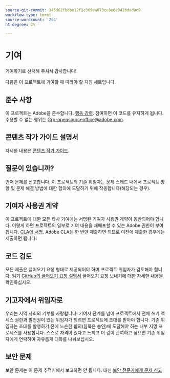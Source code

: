 ```yaml
---
source-git-commit: 345d62fbdbe12f2c369ea073ce8e6e942bdad9c9
workflow-type: tm+mt
source-wordcount: '294'
ht-degree: 2%

---
```

# 기여

기여하기로 선택해 주셔서 감사합니다!

다음은 이 프로젝트에 기여할 때 따라야 할 지침 세트입니다.

## 준수 사항

이 프로젝트는 Adobe을 준수합니다. [행동 강령](code-of-conduct.md). 참여하면 이 코드를 유지하게 됩니다. 수용할 수 없는 행위는
[Grp-opensourceoffice@adobe.com](mailto:Grp-opensourceoffice@adobe.com).

## 콘텐츠 작가 가이드 설명서

자세한 내용은 [콘텐츠 작가 가이드](https://experienceleague.adobe.com/docs/contributor/contributor-guide/introduction.html).

## 질문이 있습니까?

먼저 문제를 신고합니다. 이 프로젝트의 기존 위임자는 문제 스레드 내에서 프로젝트 방향 및 문제 해결 방법에 대한 합의에 도달하기 위해 작동합니다(해당되는 경우).

## 기여자 사용권 계약

이 프로젝트에 대한 모든 타사 기여에는 서명된 기여자 사용권 계약이 동반되어야 합니다. 이렇게 하면 프로젝트의 일부로 기여 내용을 재배포할 수 있는 Adobe 권한이 부여됩니다. [CLA에 서명](http://opensource.adobe.com/cla.html). Adobe CLA는 한 번만 제출하면 되므로 이전에 제출한 경우에는 제출하면 됩니다!

## 코드 검토

모든 제출은 끌어오기 요청 형태로 제공되어야 하며 프로젝트 위임자가 검토해야 합니다. 읽기 [GitHub의 끌어오기 요청 설명서](https://help.github.com/articles/about-pull-requests/)
끌어오기 요청 보내기에 대한 자세한 내용을 확인하십시오.

<!--
Lastly, please follow the [pull request template](PULL_REQUEST_TEMPLATE.md) when
submitting a pull request!
-->

## 기고자에서 위임자로

우리는 지역 사회의 기부를 사랑합니다! 기여자 단계를 넘어 프로젝트에서 전체 쓰기 액세스 권한과 발언권이 있는 위임자가 되려면 프로젝트에 초대를 받아야 합니다. 기존 위임자는 초대를 발행하기 전에 느슨한 합의(침묵은 승인)에 도달해야 하는 내부 지명 프로세스를 사용합니다. 스스로 자격이 있다고 느끼고 더 깊이 관여하고 싶으면 기존 위임자에게 연락하여 자유롭게 대화를 나눠보십시오.

## 보안 문제

보안 문제는 이 문제 추적기에서 보고하면 안 됩니다. 대신 [보안 전문가에게 문제 신고](https://helpx.adobe.com/kr/security/alertus.html)
